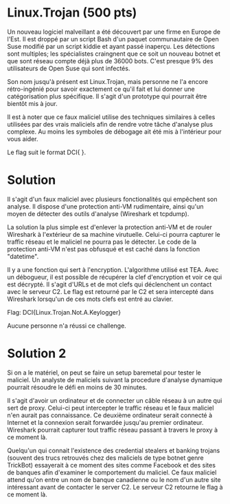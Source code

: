 # Linux.Trojan (500 pts)

Un nouveau logiciel malveillant a été découvert par une firme en Europe de l'Est. Il est droppé par un script Bash d'un paquet communautaire de Open Suse modifié par un script kiddie et ayant passé inaperçu. Les détections sont multiples; les spécialistes craingnent que ce soit un nouveau botnet et que sont réseau compte déjà plus de 36000 bots. C'est presque 9% des utilisateurs de Open Suse qui sont infectés.

Son nom jusqu'à présent est Linux.Trojan, mais personne ne l'a encore rétro-ingénié pour savoir exactement ce qu'il fait et lui donner une catégorisation plus spécifique. Il s'agit d'un prototype qui pourrait être bientôt mis à jour.

Il est à noter que ce faux maliciel utilise des techniques similaires à celles utilisées par des vrais maliciels afin de rendre votre tâche d'analyse plus complexe. Au moins les symboles de débogage ait été mis à l'intérieur pour vous aider.

Le flag suit le format DCI{ }.

# Solution

Il s'agit d'un faux maliciel avec plusieurs fonctionalités qui empêchent son analyse. Il dispose d'une protection anti-VM rudimentaire, ainsi qu'un moyen de détecter des outils d'analyse (Wireshark et tcpdump).

La solution la plus simple est d'enlever la protection anti-VM et de rouler Wireshark à l'extérieur de sa machine virutuelle. Celui-ci pourra capturer le traffic réseau et le maliciel ne pourra pas le détecter. Le code de la protection anti-VM n'est pas obfusqué et est caché dans la fonction "datetime".

Il y a une fonction qui sert à l'encryption. L'algorithme utilisé est TEA. Avec un débogueur, il est possible de récupérer la clef d'encryption et voir ce qui est décrypté. Il s'agit d'URLs et de mot clefs qui déclenchent un contact avec le serveur C2. Le flag est retourné par le C2 et sera intercepté dans Wireshark lorsqu'un de ces mots clefs est entré au clavier.

Flag: DCI{Linux.Trojan.Not.A.Keylogger}

Aucune personne n'a réussi ce challenge.

# Solution 2

Si on a le matériel, on peut se faire un setup baremetal pour tester le maliciel. Un analyste de maliciels suivant la procedure d'analyse dynamique pourrait résoudre le défi en moins de 30 minutes.

Il s'agit d'avoir un ordinateur et de connecter un câble réseau à un autre qui sert de proxy. Celui-ci peut intercepter le traffic réseau et le faux maliciel n'en aurait pas connaissance. Ce deuxième ordinateur serait connecté à Internet et la connexion serait forwardée jusqu'au premier ordinateur. Wireshark pourrait capturer tout traffic réseau passant à travers le proxy à ce moment là.

Quelqu'un qui connait l'existence des credential stealers et banking trojans (souvent des trucs retrouvés chez des maliciels de type botnet genre TrickBot) essayerait à ce moment des sites comme Facebook et des sites de banques afin d'examiner le comportement du maliciel. Ce faux maliciel attend qu'on entre un nom de banque canadienne ou le nom d'un autre site intéressant avant de contacter le server C2. Le serveur C2 retourne le flag à ce moment là.
